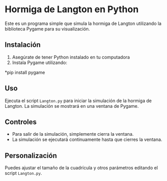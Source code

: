 # Hormiga de Langton en Python
Este es un programa simple que simula la hormiga de Langton utilizando la biblioteca Pygame para su visualización.

## Instalación

1. Asegúrate de tener Python instalado en tu computadora
2. Instala Pygame utilizando:

*pip install pygame


## Uso

Ejecuta el script `Langton.py` para iniciar la simulación de la hormiga de Langton. La simulación se mostrará en una ventana de Pygame.

## Controles

- Para salir de la simulación, simplemente cierra la ventana.
- La simulación se ejecutará continuamente hasta que cierres la ventana.

## Personalización

Puedes ajustar el tamaño de la cuadrícula y otros parámetros editando el script `Langton.py`.
